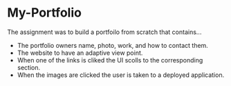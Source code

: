 # My-Portfolio

The assignment was to build a portfoilo from scratch that contains... 

* The portfolio owners name, photo, work, and how to contact them.
* The website to have an adaptive view point.
* When one of the links is cliked the UI scolls to the corresponding section.
* When the images are clicked the user is taken to a deployed application.
